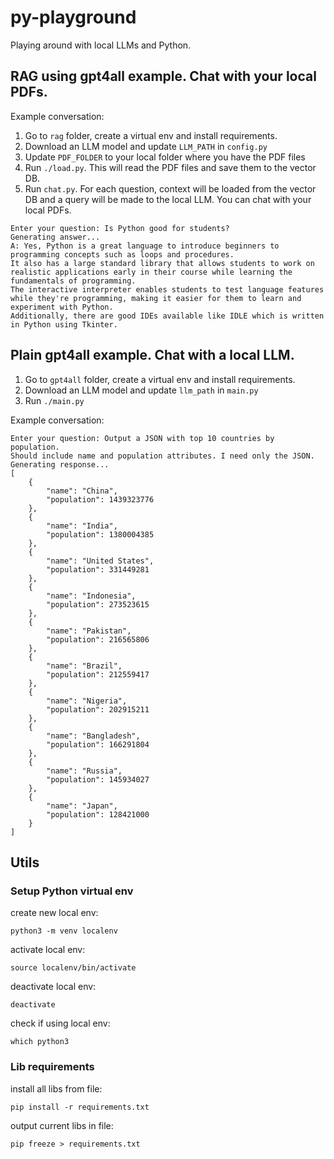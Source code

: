 # py-playground

Playing around with local LLMs and Python.

## RAG using gpt4all example. Chat with your local PDFs.

Example conversation:

1. Go to `rag` folder, create a virtual env and install requirements.
2. Download an LLM model and update `LLM_PATH` in `config.py`
3. Update `PDF_FOLDER` to your local folder where you have the PDF files
3. Run `./load.py`. This will read the PDF files and save them to the vector DB.
4. Run `chat.py`. For each question, context will be loaded from the vector DB and a query will be made to the local LLM. You can chat with your local PDFs.

```
Enter your question: Is Python good for students?
Generating answer...
A: Yes, Python is a great language to introduce beginners to programming concepts such as loops and procedures.
It also has a large standard library that allows students to work on realistic applications early in their course while learning the fundamentals of programming.
The interactive interpreter enables students to test language features while they're programming, making it easier for them to learn and experiment with Python.
Additionally, there are good IDEs available like IDLE which is written in Python using Tkinter.
```

## Plain gpt4all example. Chat with a local LLM.

1. Go to `gpt4all` folder, create a virtual env and install requirements.
2. Download an LLM model and update `llm_path` in `main.py`
3. Run `./main.py`

Example conversation:

```
Enter your question: Output a JSON with top 10 countries by population.
Should include name and population attributes. I need only the JSON.
Generating response...
[
    {
        "name": "China",
        "population": 1439323776
    },
    {
        "name": "India",
        "population": 1380004385
    },
    {
        "name": "United States",
        "population": 331449281
    },
    {
        "name": "Indonesia",
        "population": 273523615
    },
    {
        "name": "Pakistan",
        "population": 216565806
    },
    {
        "name": "Brazil",
        "population": 212559417
    },
    {
        "name": "Nigeria",
        "population": 202915211
    },
    {
        "name": "Bangladesh",
        "population": 166291804
    },
    {
        "name": "Russia",
        "population": 145934027
    },
    {
        "name": "Japan",
        "population": 128421000
    }
]
```


## Utils 

### Setup Python virtual env

create new local env:
```
python3 -m venv localenv
```

activate local env:
```
source localenv/bin/activate
```

deactivate local env:
```
deactivate
```

check if using local env:
```
which python3
```

### Lib requirements

install all libs from file:
```
pip install -r requirements.txt
```

output current libs in file:
```
pip freeze > requirements.txt
```
